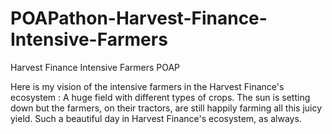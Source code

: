 # POAPathon-Harvest-Finance-Intensive-Farmers
Harvest Finance Intensive Farmers POAP

Here is my vision of the intensive farmers in the Harvest Finance's ecosystem : 
  A huge field with different types of crops. The sun is setting down but the farmers, on their tractors, are still happily farming all this juicy yield. Such a beautiful day in Harvest Finance's ecosystem, as always. 

